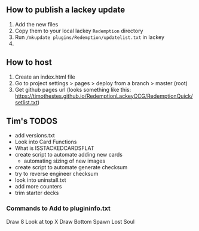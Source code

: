 ## How to publish a lackey update

1) Add the new files
2) Copy them to your local lackey `Redemption` directory
3) Run `/mkupdate plugins/Redemption/updatelist.txt` in lackey
4) 

## How to host

1) Create an index.html file
2) Go to project settings > pages > deploy from a branch > master (root)
3) Get github pages url (looks something like this: https://timothestes.github.io/RedemptionLackeyCCG/RedemptionQuick/setlist.txt)

## Tim's TODOS

- add versions.txt
- Look into Card Functions
- What is ISSTACKEDCARDSFLAT
- create script to automate adding new cards
  - automating sizing of new images
- create script to automate generate checksum
- try to reverse engineer checksum
- look into uninstall.txt
- add more counters
- trim starter decks

### Commands to Add to plugininfo.txt

Draw 8
Look at top X
Draw Bottom
Spawn Lost Soul




